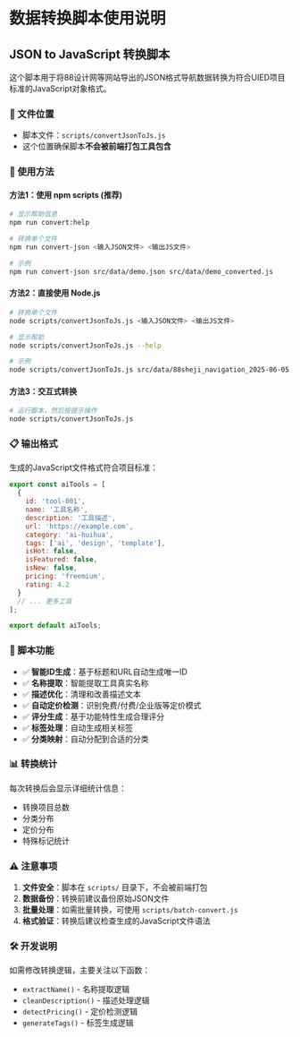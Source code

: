 # 数据转换脚本使用说明

## JSON to JavaScript 转换脚本

这个脚本用于将88设计网等网站导出的JSON格式导航数据转换为符合UIED项目标准的JavaScript对象格式。

### 📁 文件位置
- 脚本文件：`scripts/convertJsonToJs.js`
- 这个位置确保脚本**不会被前端打包工具包含**

### 🚀 使用方法

#### 方法1：使用 npm scripts (推荐)
```bash
# 显示帮助信息
npm run convert:help

# 转换单个文件
npm run convert-json <输入JSON文件> <输出JS文件>

# 示例
npm run convert-json src/data/demo.json src/data/demo_converted.js
```

#### 方法2：直接使用 Node.js
```bash
# 转换单个文件
node scripts/convertJsonToJs.js <输入JSON文件> <输出JS文件>

# 显示帮助
node scripts/convertJsonToJs.js --help

# 示例
node scripts/convertJsonToJs.js src/data/88sheji_navigation_2025-06-05.json src/data/ai_tools.js
```

#### 方法3：交互式转换
```bash
# 运行脚本，然后按提示操作
node scripts/convertJsonToJs.js
```

### 📋 输出格式

生成的JavaScript文件格式符合项目标准：

```javascript
export const aiTools = [
  {
    id: 'tool-001',
    name: '工具名称',
    description: '工具描述',
    url: 'https://example.com',
    category: 'ai-huihua',
    tags: ['ai', 'design', 'template'],
    isHot: false,
    isFeatured: false,
    isNew: false,
    pricing: 'freemium',
    rating: 4.2
  }
  // ... 更多工具
];

export default aiTools;
```

### 🔧 脚本功能

- ✅ **智能ID生成**：基于标题和URL自动生成唯一ID
- ✅ **名称提取**：智能提取工具真实名称
- ✅ **描述优化**：清理和改善描述文本
- ✅ **自动定价检测**：识别免费/付费/企业版等定价模式
- ✅ **评分生成**：基于功能特性生成合理评分
- ✅ **标签处理**：自动生成相关标签
- ✅ **分类映射**：自动分配到合适的分类

### 📊 转换统计

每次转换后会显示详细统计信息：
- 转换项目总数
- 分类分布
- 定价分布
- 特殊标记统计

### ⚠️ 注意事项

1. **文件安全**：脚本在 `scripts/` 目录下，不会被前端打包
2. **数据备份**：转换前建议备份原始JSON文件
3. **批量处理**：如需批量转换，可使用 `scripts/batch-convert.js`
4. **格式验证**：转换后建议检查生成的JavaScript文件语法

### 🛠️ 开发说明

如需修改转换逻辑，主要关注以下函数：
- `extractName()` - 名称提取逻辑
- `cleanDescription()` - 描述处理逻辑
- `detectPricing()` - 定价检测逻辑
- `generateTags()` - 标签生成逻辑 